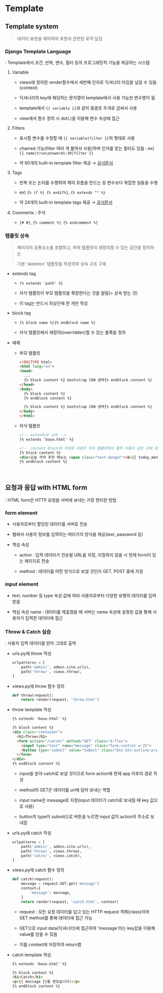 # Template

## Template system

> 데이터 표현을 제어하며 표현과 관련된 로직 담당

### Django Template Language

: Template에서 조건, 반복, 변수, 필터 등의 프로그래밍적 기능을 제공하는 시스템

1. Variable
    - views에 정의된 render함수에서 세번째 인자로 딕셔너리 타입을 넘길 수 있음(context)

    - 딕셔너리의 key에 해당하는 문자열이 template에서 사용 가능한 변수명이 됨

    - template에서 `{{ variable }}`과 같이 중괄호 두개로 감싸서 사용

    - view에서 함수 정의 시 dot(.)을 이용해 변수 속성에 접근

2. Filters
    - 표시할 변수를 수정할 때 `{{ variable|filter }}`의 형태로 사용

    - chained 가능(filter 여러 개 붙여서 사용)하며 인자를 받는 필터도 있음 : ex) `{{ name|truncatewords:30|filter }}`

    - 약 60개의 built-in template filter 제공 → [공식문서](https://docs.djangoproject.com/en/3.2/ref/templates/builtins/#built-in-filter-reference)

3. Tags
    - 반복 또는 논리를 수행하여 제어 흐름을 만드는 등 변수보다 복잡한 일들을 수행

    - ex) `{% if %} {% endif%}`, `{% extends "" %}`

    - 약 24개의 built-in template tags 제공 → [공식문서](https://docs.djangoproject.com/en/3.2/ref/templates/builtins/#built-in-tag-reference)

4. Comments : 주석
    - `{# #}`, `{% comment %} {% endcomment %}`

### 템플릿 상속

> 페이지의 공통요소를 포함하고, 하위 템플릿이 재정의할 수 있는 공간을 정의하는
> 
> 기본 'skeleton' 템플릿을 작성하여 상속 구조 구축

- extends tag
  - `{% extends 'path' %}`

  - 자식 템플릿이 부모 템플릿을 확장한다는 것을 알림(= 상속 받는 것)

  - 이 tag는 반드시 최상단에 한 개만 작성

- block tag
  - `{% block name %}{% endblock name %}`

  - 자식 탬플릿에서 재정의(overridden)할 수 있는 블록을 정의

- 예제
  - 부모 탬플릿
    ```html
    <!DOCTYPE html>
    <html lang="en">
    <head>
      ...
      {% block content %} bootstrap CDN 생략{% endblock content %}
    </head>
    <body>
      {% block content %}
      {% endblock content %}

      {% block content %} bootstrap CDN 생략{% endblock content %}
    </body>
    </html>
    ```

  - 자식 탬플릿
    ```html
    <!-- extends로 상속 -->
    {% extends 'base.html' %}

    <!-- content block에 작성된 내용은 부모 탬플릿에서 블럭 이름이 같은 곳에 위치 -->
    {% block content %}
    <div>오늘 저녁 추천 메뉴는 <span class="text-danger"><b>{{ today_menu }}</b></span>입니다.</div>
    {% endblock content %}
    ```

<br>

## 요청과 응답 with HTML form

: HTML form은 HTTP 요청을 서버에 보내는 가장 편리한 방법

### form element
- 사용자로부터 할당된 데이터를 서버로 전송

- 웹에서 사용자 정보를 입력하는 여러가지 방식을 제공(text, password 등)

- 핵심 속성
  - action : 입력 데이터가 전송될 URL을 지정, 지정하지 않을 시 현제 form이 있는 페이지로 전송

  - method : 데이터를 어떤 방식으로 보낼 것인지 GET, POST 중에 지정

### input element
- text, number 등 type 속성 값에 따라 사용자로부터 다양한 유형의 데이터를 입력받음

- 핵심 속성 name : 데이터를 제출했을 때 서버는 name 속성에 설정된 값을 통해 사용자가 입력한 데이터에 접근

### Throw & Catch 실습

: 사용자 입력 데이터를 받아 그대로 출력

- urls.py에 throw 작성
  ```python
  urlpatterns = [
      path('admin/', admin.site.urls),
      path('throw/', views.throw),
  ]
  ```
- views.py에 throw 함수 정의
  ```python
  def throw(request):
      return render(request, 'throw.html')
  ```
- throw template 작성
  ```html
  {% extends 'base.html' %}

  {% block content %}
  <div class="container">
    <h1>Throw</h1>
    <form action="/catch/" method="GET" class="d-flex">
      <input type="text" name="message" class="form-control w-25">
      <button type="submit" value="Submit" class="btn btn-outline-primary ms-4">Throw</button>
    </form>
  </div>
  {% endblock content %}
  ```
  - input을 받아 catch로 보낼 것이므로 form action에 현재 app 이후의 경로 작성

  - method의 GET은 데이터를 url에 담아 보내는 역할

  - input name은 message로 지정(input 데이터가 catch로 보내질 때 key 값으로 사용)

  - button의 type이 submit으로 버튼을 누르면 input 값이 action의 주소로 보내짐

- urls.py에 catch 작성
  ```python
  urlpatterns = [
      path('admin/', admin.site.urls),
      path('throw/', views.throw),
      path('catch/', views.catch),
  ]
  ```
- views.py에 catch 함수 정의
  ```python
  def catch(request):
      message = request.GET.get('message')
      context={
          'message': message,
      }
      return render(request, 'catch.html', context)
  ```
  - request : 모든 요청 데이터를 담고 있는 HTTP request 객체(class)이며 GET method를 통해 데이터에 접근 가능

  - GET으로 input data(딕셔너리)에 접근하여 'message'라는 key값을 이용해 value를 얻을 수 있음

  - 이를 context에 저장하여 return함

- catch template 작성
  ```html
  {% extends 'base.html' %}

  {% block content %}
  <h1>Catch</h1>
  <p>{{ message }}를 받았습니다!</p>
  {% endblock content %}
  ```